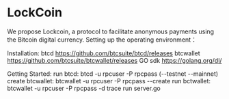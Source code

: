 # LockCoin
We propose Lockcoin, a protocol to facilitate anonymous payments using the Bitcoin digital currency. 
Setting up the operating environment：

Installation:
btcd https://github.com/btcsuite/btcd/releases
btcwallet https://github.com/btcsuite/btcwallet/releases
GO sdk https://golang.org/dl/

Getting Started:
run btcd: btcd -u rpcuser -P rpcpass (--testnet --mainnet)
create btcwallet: btcwallet -u rpcuser -P rpcpass --create
run bctwallet: btcwallet -u rpcuser -P rpcpass -d trace
run server.go 
